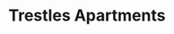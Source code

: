 ---
title: Trestles Apartments
phone: (408) 293-2727
website: http://www.trestles-apts.com/
management: Fairfield Trestles L.P.
location: "San Jose"
tags: []
---